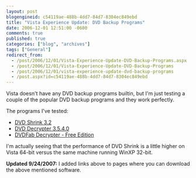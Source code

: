 ```yaml
---
layout: post
blogengineid: c54119ae-488b-4dd7-84d7-8304ec849ebd
title: "Vista Experience Update: DVD Backup Programs"
date: 2006-12-01 12:51:00 -0600
comments: true
published: true
categories: ["blog", "archives"]
tags: ["General"]
redirect_from: 
  - /post/2006/12/01/Vista-Experience-Update-DVD-Backup-Programs.aspx
  - /post/2006/12/01/Vista-Experience-Update-DVD-Backup-Programs
  - /post/2006/12/01/vista-experience-update-dvd-backup-programs
  - /post.aspx?id=c54119ae-488b-4dd7-84d7-8304ec849ebd
---
```

<!-- more -->

Vista doesn't have any DVD backup programs builtin, but I'm just testing a couple of the popular DVD backup programs and they work perfectly.

The programs I've tested:
<ul>
<li><a href="http://www.mrbass.org/dvdshrink/">DVD Shrink 3.2</a> </li>
<li><a href="http://www.dvddecrypter.org.uk/">DVD Decrypter 3.5.4.0</a> </li>
<li><a href="http://dvdfab.net/free.htm">DVDFab Decrypter - Free Edition</a></li>
</ul>

I'm actually seeing that the performance of DVD Shrink is a little higher on Vista 64-bit versus the same machine running WinXP 32-bit.

**Updated 9/24/2007:** I added links above to pages where you can download the above mentioned software.
